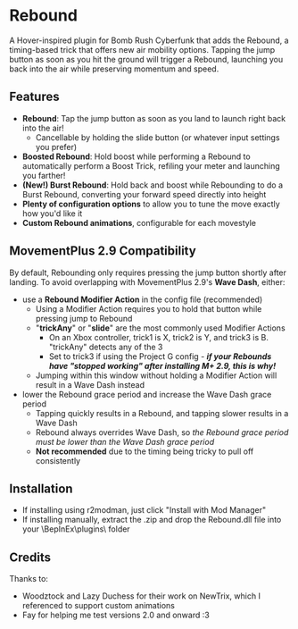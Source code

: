 # Rebound
A Hover-inspired plugin for Bomb Rush Cyberfunk that adds the Rebound, a timing-based trick that offers new air mobility options. Tapping the jump button as soon as you hit the ground will trigger a Rebound, launching you back into the air while preserving momentum and speed. 

## Features
* **Rebound**: Tap the jump button as soon as you land to launch right back into the air!
    * Cancellable by holding the slide button (or whatever input settings you prefer)
* **Boosted Rebound**: Hold boost while performing a Rebound to automatically perform a Boost Trick, refiling your meter and launching you farther!
* **(New!) Burst Rebound**: Hold back and boost while Rebounding to do a Burst Rebound, converting your forward speed directly into height
* **Plenty of configuration options** to allow you to tune the move exactly how you'd like it
* **Custom Rebound animations**, configurable for each movestyle

## MovementPlus 2.9 Compatibility
By default, Rebounding only requires pressing the jump button shortly after landing. To avoid overlapping with MovementPlus 2.9's **Wave Dash**, either:
- use a **Rebound Modifier Action** in the config file (recommended)
    - Using a Modifier Action requires you to hold that button while pressing jump to Rebound
    - "**trickAny**" or "**slide**" are the most commonly used Modifier Actions
        - On an Xbox controller, trick1 is X, trick2 is Y, and trick3 is B. "trickAny" detects any of the 3
        - Set to trick3 if using the Project G config - ***if your Rebounds have "stopped working" after installing M+ 2.9, this is why!***
    - Jumping within this window without holding a Modifier Action will result in a Wave Dash instead
- lower the Rebound grace period and increase the Wave Dash grace period 
    - Tapping quickly results in a Rebound, and tapping slower results in a Wave Dash
    - Rebound always overrides Wave Dash, so *the Rebound grace period must be lower than the Wave Dash grace period*
    - **Not recommended** due to the timing being tricky to pull off consistently

## Installation
* If installing using r2modman, just click "Install with Mod Manager"
* If installing manually, extract the .zip and drop the Rebound.dll file into your \BepInEx\plugins\ folder 

## Credits
Thanks to:
- Woodztock and Lazy Duchess for their work on NewTrix, which I referenced to support custom animations
- Fay for helping me test versions 2.0 and onward :3